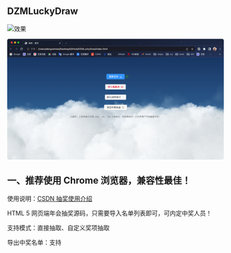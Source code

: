 ## DZMLuckyDraw

![效果](temp.gif)

![效果](temp.png)

## 一、推荐使用 Chrome 浏览器，兼容性最佳！

使用说明：[CSDN 抽奖使用介绍](https://blog.csdn.net/zz00008888/article/details/117024570)

HTML 5 网页端年会抽奖源码，只需要导入名单列表即可，可内定中奖人员！

支持模式：直接抽取、自定义奖项抽取

导出中奖名单：支持